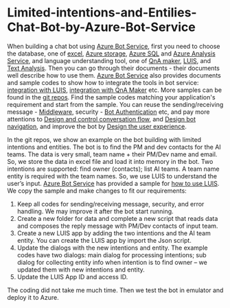 # Limited-intentions-and-Entilies-Chat-Bot-by-Azure-Bot-Service

When building a chat bot using [Azure Bot Service](https://docs.microsoft.com/en-us/azure/bot-service/bot-service-overview-introduction?view=azure-bot-service-4.0), first you need to choose the database, one of [excel](https://www.office.com/launch/excel?ui=en-US&rs=GB&auth=1), [Azure storage](https://docs.microsoft.com/en-us/azure/storage/common/storage-introduction), [Azure SQL](https://docs.microsoft.com/en-us/azure/azure-sql/) and [Azure Analysis Service](https://docs.microsoft.com/en-us/analysis-services/?view=asallproducts-allversions), and language understanding tool, one of [QnA maker](https://docs.microsoft.com/en-us/azure/cognitive-services/qnamaker/overview/overview), [LUIS](https://docs.microsoft.com/en-us/azure/cognitive-services/luis/what-is-luis), and [Text Analysis](https://docs.microsoft.com/en-us/azure/cognitive-services/text-analytics/). Then you can go through their documents - their documents well describe how to use them. [Azure Bot Service](https://docs.microsoft.com/en-us/azure/bot-service/bot-service-overview-introduction?view=azure-bot-service-4.0) also provides documents and sample codes to show how to integrate the tools in bot service: [integration with LUIS](https://docs.microsoft.com/en-us/azure/bot-service/bot-builder-howto-v4-luis?view=azure-bot-service-4.0&tabs=python), [integration with QnA Maker](https://docs.microsoft.com/en-us/azure/bot-service/bot-builder-howto-qna?view=azure-bot-service-4.0&tabs=cs) etc. More samples can be found in the [git repos](https://github.com/Microsoft/BotBuilder-Samples/blob/master/README.md). Find the sample codes matching your application's requirement and start from the sample. You can reuse the sending/receiving message - [Middleware](https://docs.microsoft.com/en-us/azure/bot-service/bot-builder-concept-middleware?view=azure-bot-service-4.0), security - [Bot Authentication](https://docs.microsoft.com/en-us/azure/bot-service/bot-builder-concept-authentication?view=azure-bot-service-4.0) etc, and pay more attentions to [Design and control conversation flow](https://docs.microsoft.com/en-us/azure/bot-service/bot-service-design-conversation-flow?view=azure-bot-service-4.0), and [Design bot navigation](https://docs.microsoft.com/en-us/azure/bot-service/bot-service-design-navigation?view=azure-bot-service-4.0), and improve the bot by [Design the user experience](https://docs.microsoft.com/en-us/azure/bot-service/bot-service-design-user-experience?view=azure-bot-service-4.0).

In the git repos, we show an example on the bot building with limited intentions and entities. The bot is to find the PM and dev contacts for the AI teams. The data is very small, team name + their PM/Dev name and email. So, we store the data in excel file and load it into memory in the bot. Two intentions are supported: find owner (contacts); list AI teams. A team name entity is required with the team names. So, we use LUIS to understand the user’s input. [Azure Bot Service](https://docs.microsoft.com/en-us/azure/bot-service/bot-service-overview-introduction?view=azure-bot-service-4.0) has provided a sample for [how to use LUIS](https://github.com/microsoft/BotBuilder-Samples/tree/master/samples/python/13.core-bot). We copy the sample and make changes to fit our requirements:
1.	Keep all codes for sending/receiving message, security, and error handling. We may improve it after the bot start running.
2.	Create a new folder for data and complete a new script that reads data and composes the reply message with PM/Dev contacts of input team.
3.	Create a new LUIS app by adding the two intentions and the AI team entity. You can create the LUIS app by import the Json script.
4.	Update the dialogs with the new intentions and entity. The example codes have two dialogs: main dialog for processing intentions; sub dialog for collecting entity info when intention is to find owner – we updated them with new intentions and entity.
5.	Update the LUIS App ID and access ID.

The coding did not take me much time. Then we test the bot in emulator and deploy it to Azure. 
